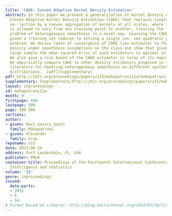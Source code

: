 ```yaml
---
title: 'CAKE: Convex Adaptive Kernel Density Estimation'
abstract: In this paper we present a generalization of kernel density estimation called
  Convex Adaptive Kernel Density Estimation (CAKE) that replaces single bandwidth
  se- lection by a convex aggregation of kernels at all scales, where the convex aggregation
  is allowed to vary from one training point to another, treating the fundamental
  problem of heterogeneous smoothness in a novel way. Learning the CAKE estimator
  given a training set reduces to solving a single con- vex quadratic programming
  problem. We derive rates of convergence of CAKE like estimator to the true underlying
  density under smoothness assumptions on the class and show that given a sufficiently
  large sample the mean squared error of such estimators is optimal in a minimax sense.
  We also give a risk bound of the CAKE estimator in terms of its empirical risk.
  We empirically compare CAKE to other density estimators proposed in the statistics
  literature for handling heterogeneous smoothness on different synthetic and natural
  distributions.  [pdf][supplementary]
pdf: http://jmlr.org/proceedings/papers/v15/mahapatruni11a/mahapatruni11a.pdf
supplementary: Supplementary:http://jmlr.org/proceedings/papers/v15/mahapatruni11a/mahapatruni11aSupple.pdf
layout: inproceedings
id: mahapatruni11a
month: 0
firstpage: 498
lastpage: 506
page: 498-506
sections: 
author:
- given: Ravi Sastry Ganti
  family: Mahapatruni
- given: Alexander
  family: Gray
reponame: v15
date: 2011-06-14
address: Fort Lauderdale, FL, USA
publisher: PMLR
container-title: Proceedings of the Fourteenth International Conference on Artificial
  Intelligence and Statistics
volume: '15'
genre: inproceedings
issued:
  date-parts:
  - 2011
  - 6
  - 14
# Format based on citeproc: http://blog.martinfenner.org/2013/07/30/citeproc-yaml-for-bibliographies/
---
```

